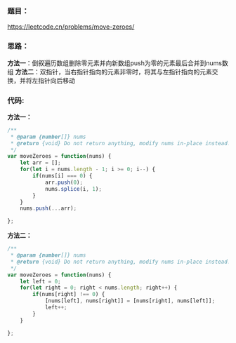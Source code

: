 ### **题目：**
https://leetcode.cn/problems/move-zeroes/


### **思路：** 
**方法一**：倒叙遍历数组删除零元素并向新数组push为零的元素最后合并到nums数组
**方法二**：双指针，当右指针指向的元素非零时，将其与左指针指向的元素交换，并将左指针向后移动

### **代码:**

**方法一：**
```js
/**
 * @param {number[]} nums
 * @return {void} Do not return anything, modify nums in-place instead.
 */
var moveZeroes = function(nums) {
    let arr = [];
    for(let i = nums.length - 1; i >= 0; i--) {
        if(nums[i] === 0) {
            arr.push(0);
            nums.splice(i, 1);
        }
    }
    nums.push(...arr);

};
```
**方法二：**
```js
/**
 * @param {number[]} nums
 * @return {void} Do not return anything, modify nums in-place instead.
 */
var moveZeroes = function(nums) {
    let left = 0;
    for(let right = 0; right < nums.length; right++) {
        if(nums[right] !== 0) {
            [nums[left], nums[right]] = [nums[right], nums[left]];
            left++;
        }
    }

};
```

